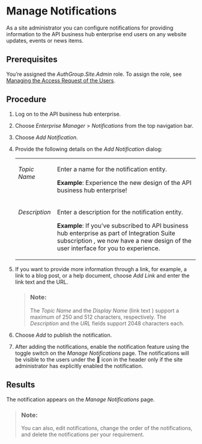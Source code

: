 <!-- loiodf32457136764d9490476342691156f9 -->

<link rel="stylesheet" type="text/css" href="../css/sap-icons.css"/>

# Manage Notifications

As a site administrator you can configure notifications for providing information to the API business hub enterprise end users on any website updates, events or news items.



<a name="loiodf32457136764d9490476342691156f9__prereq_dxg_qxg_dwb"/>

## Prerequisites

You’re assigned the *AuthGroup.Site.Admin* role. To assign the role, see [Managing the Access Request of the Users](managing-the-access-request-of-the-users-8b79ee8.md).



<a name="loiodf32457136764d9490476342691156f9__steps_bvx_yrt_xhb"/>

## Procedure

1.  Log on to the API business hub enterprise.

2.  Choose *Enterprise Manager* \> *Notifications* from the top navigation bar.

3.  Choose *Add Notification*.

4.  Provide the following details on the *Add Notification* dialog:


    <table>
    <tr>
    <td valign="top">
    
    *Topic Name* 
    
    </td>
    <td valign="top">
    
    Enter a name for the notification entity.

    **Example**: Experience the new design of the API business hub enterprise!
    
    </td>
    </tr>
    <tr>
    <td valign="top">
    
    *Description* 
    
    </td>
    <td valign="top">
    
    Enter a description for the notification entity.

    **Example**: If you’ve subscribed to API business hub enterprise as part of Integration Suite subscription , we now have a new design of the user interface for you to experience.
    
    </td>
    </tr>
    </table>
    
5.  If you want to provide more information through a link, for example, a link to a blog post, or a help document, choose *Add Link* and enter the link text and the URL.

    > ### Note:  
    > The *Topic Name* and the *Display Name* \(link text \) support a maximum of 250 and 512 characters, respectively. The *Description* and the *URL* fields support 2048 characters each.

6.  Choose *Add* to publish the notification.

7.  After adding the notifications, enable the notification feature using the toggle switch on the *Manage Notifications* page. The notifications will be visible to the users under the :bell: icon in the header only if the site administrator has explicitly enabled the notification.




<a name="loiodf32457136764d9490476342691156f9__result_lmh_5ft_2wb"/>

## Results

The notification appears on the *Manage Notifications* page.

> ### Note:  
> You can also, edit notifications, change the order of the notifications, and delete the notifications per your requirement.

